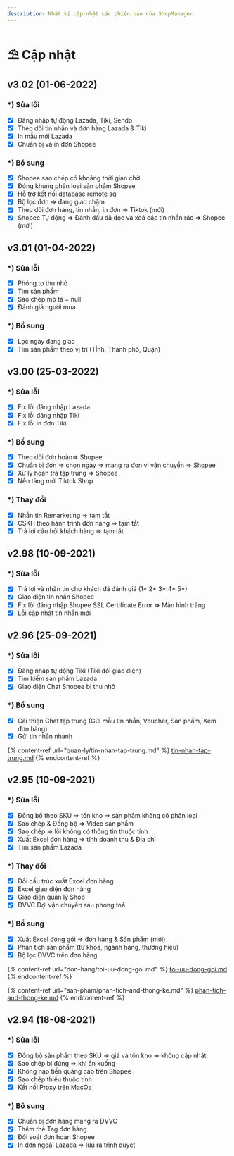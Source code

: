 ```yaml
---
description: Nhật kí cập nhật các phiên bản của ShopManager
---
```


# ⛱ Cập nhật

## v3.02 (01-06-2022)

### \*) Sửa lỗi

* [x] Đăng nhập tự động Lazada, Tiki, Sendo
* [x] Theo dõi tin nhắn và đơn hàng Lazada & Tiki
* [x] In mẫu mới Lazada
* [x] Chuẩn bị và in đơn Shopee

### \*) Bổ sung

* [x] Shopee sao chép có khoảng thời gian chờ&#x20;
* [x] Đóng khung phân loại sản phẩm Shopee
* [x] Hỗ trợ kết nối database remote sql
* [x] Bộ lọc đơn => đang giao chậm
* [x] Theo dõi đơn hàng, tin nhắn, in đơn => Tiktok (mới)
* [x] Shopee Tự động => Đánh dấu đã đọc và xoá các tin nhắn rác => Shopee (mới)

## v3.01 (01-04-2022)

### \*) Sửa lỗi

* [x] Phóng to thu nhỏ
* [x] Tìm sản phẩm
* [x] Sao chép mô tả = null
* [x] Đánh giá người mua

### \*) Bổ sung

* [x] Lọc ngày đang giao
* [x] Tìm sản phẩm theo vị trí (TỈnh, Thành phố, Quận)

## v3.00 (25-03-2022)

### \*) Sửa lỗi

* [x] Fix lỗi đăng nhập Lazada
* [x] Fix lỗi đăng nhập Tiki
* [x] Fix lỗi in đơn Tiki

### \*) Bổ sung

* [x] Theo dõi đơn hoàn=> Shopee
* [x] Chuẩn bị đơn => chọn ngày => mang ra đơn vị vận chuyển => Shopee
* [x] Xử lý hoàn trả tập trung => Shopee
* [x] Nền tảng mới Tiktok Shop

### \*) Thay đổi

* [x] Nhắn tin Remarketing => tạm tắt
* [x] CSKH theo hành trình đơn hàng => tạm tắt
* [x] Trả lời câu hỏi khách hàng => tạm tắt

## v2.98 (10-09-2021)

### \*) Sửa lỗi

* [x] Trả lời và nhăn tin cho khách đã đánh giá (1\* 2\* 3\* 4\* 5\*)
* [x] Giao diện tin nhắn Shopee
* [x] Fix lỗi đăng nhập Shopee SSL Certificate Error => Màn hình trắng
* [x] Lỗi cập nhật tin nhắn mới

## v2.96 (25-09-2021)

### \*) Sửa lỗi

* [x] Đăng nhập tự động Tiki (Tiki đổi giao diện)
* [x] Tìm kiếm sản phẩm Lazada
* [x] Giao diện Chat Shopee bị thu nhỏ

### \*) Bổ sung

* [x] Cải thiện Chat tập trung (Gửi mẫu tin nhắn, Voucher, Sản phẩm, Xem đơn hàng)
* [x] Gửi tin nhắn nhanh

{% content-ref url="quan-ly/tin-nhan-tap-trung.md" %}
[tin-nhan-tap-trung.md](quan-ly/tin-nhan-tap-trung.md)
{% endcontent-ref %}

## v2.95 (10-09-2021)

### \*) Sửa lỗi

* [x] Đồng bổ theo SKU => tồn kho => sản phẩm không có phân loại
* [x] Sao chép & Đồng bộ => Video sản phẩm
* [x] Sao chép => lỗi không có thông tin thuộc tính
* [x] Xuất Excel đơn hàng => tính doanh thu & Địa chỉ
* [x] Tìm sản phẩm Lazada

### \*) Thay đổi

* [x] Đổi cấu trúc xuất Excel đơn hàng
* [x] Excel giao diện đơn hàng
* [x] Giao diện quản lý Shop
* [x] ĐVVC Đợi vận chuyển sau phong toả

### \*) Bổ sung

* [x] Xuất Excel đóng gói => đơn hàng & Sản phẩm (mới)
* [x] Phân tích sản phẩm (từ khoá, ngành hàng, thương hiệu)
* [x] Bộ lọc ĐVVC trên đơn hàng

{% content-ref url="don-hang/toi-uu-dong-goi.md" %}
[toi-uu-dong-goi.md](don-hang/toi-uu-dong-goi.md)
{% endcontent-ref %}

{% content-ref url="san-pham/phan-tich-and-thong-ke.md" %}
[phan-tich-and-thong-ke.md](san-pham/phan-tich-and-thong-ke.md)
{% endcontent-ref %}

## v2.94 (18-08-2021)

### \*) Sửa lỗi

* [x] Đồng bộ sản phẩm theo SKU => giá và tồn kho => không cập nhật
* [x] Sao chép bị đứng => khi ẩn xuống
* [x] Không nạp tiền quảng cáo trên Shopee
* [x] Sao chép thiếu thuộc tính
* [x] Kết nối Proxy trên MacOs

### \*) Bổ sung

* [x] Chuẩn bị đơn hàng mang ra ĐVVC
* [x] Thêm thẻ Tag đơn hàng
* [x] Đối soát đơn hoàn Shopee
* [x] In đơn ngoài Lazada => lưu ra trình duyệt
